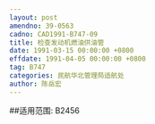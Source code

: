 ```yaml
---
layout: post
amendno: 39-0563
cadno: CAD1991-B747-09
title: 检查发动机燃油供油管
date: 1991-03-15 00:00:00 +0800
effdate: 1991-04-05 00:00:00 +0800
tag: B747
categories: 民航华北管理局适航处
author: 陈岳宏
---
```


##适用范围:
B2456

